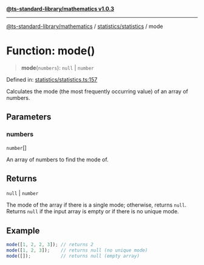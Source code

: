 [**@ts-standard-library/mathematics v1.0.3**](../../../README.md)

***

[@ts-standard-library/mathematics](../../../README.md) / [statistics/statistics](../README.md) / mode

# Function: mode()

> **mode**(`numbers`): `null` \| `number`

Defined in: [statistics/statistics.ts:157](https://github.com/gabaudette/ts-stdlib/blob/be448e6a9d9c20c6c2f27f6550ce4e65fc8c9b89/packages/mathematics/src/statistics/statistics.ts#L157)

Calculates the mode (the most frequently occurring value) of an array of numbers.

## Parameters

### numbers

`number`[]

An array of numbers to find the mode of.

## Returns

`null` \| `number`

The mode of the array if there is a single mode; otherwise, returns `null`.
         Returns `null` if the input array is empty or if there is no unique mode.

## Example

```typescript
mode([1, 2, 2, 3]); // returns 2
mode([1, 2, 3]);    // returns null (no unique mode)
mode([]);           // returns null (empty array)
```
